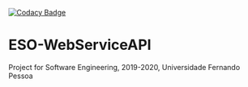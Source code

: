 [![Codacy Badge](https://app.codacy.com/project/badge/Grade/1b6b697226cf421c84457e67b7877d48)](https://www.codacy.com/gh/wiznick79/ESO-WebServiceAPI/dashboard?utm_source=github.com&amp;utm_medium=referral&amp;utm_content=wiznick79/ESO-WebServiceAPI&amp;utm_campaign=Badge_Grade)

# ESO-WebServiceAPI

Project for Software Engineering, 2019-2020,
Universidade Fernando Pessoa
